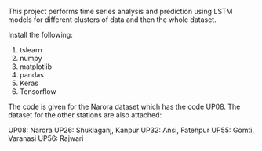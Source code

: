 This project performs time series analysis and prediction using LSTM models for different clusters of data and then the whole dataset. 

 Install the following:
 1. tslearn
 2. numpy
 3. matplotlib
 4. pandas
 5. Keras
 6. Tensorflow

The code is given for the Narora dataset which has the code UP08.
The dataset for the other stations are also attached:

UP08: Narora
UP26: Shuklaganj, Kanpur
UP32: Ansi, Fatehpur
UP55: Gomti, Varanasi
UP56: Rajwari
